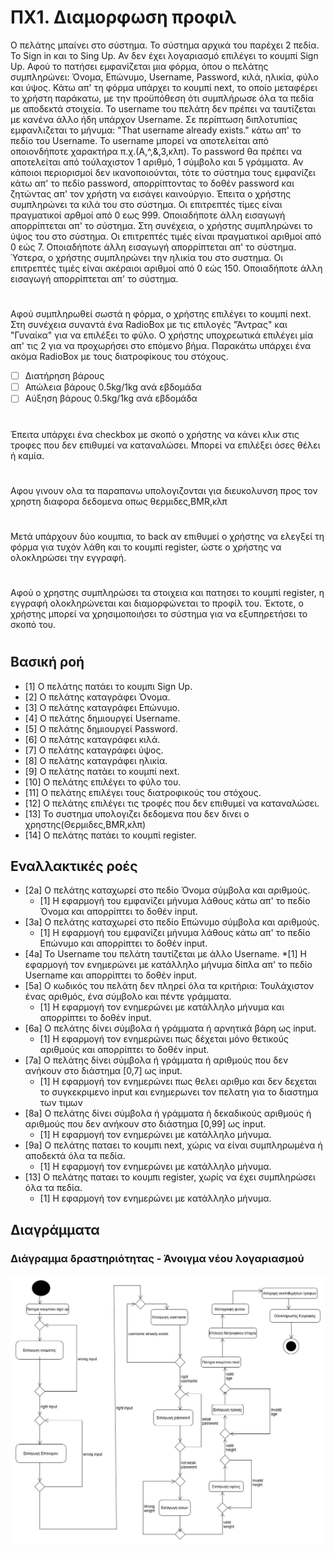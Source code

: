 # ΠΧ1. Διαμορφωση προφιλ

Ο πελάτης μπαίνει στο σύστημα. Το σύστημα αρχικά του παρέχει 2 πεδία. Το Sign in και το Sing Up. Αν δεν έχει λογαριασμό επιλέγει το κουμπί Sign Up. Αφού το πατήσει εμφανίζεται μια φόρμα, όπου ο πελάτης συμπληρώνει: Όνομα, Επώνυμο, Username, Password, κιλά, ηλικία, φύλο και ύψος. Κάτω απ' τη φόρμα υπάρχει το κουμπί next, το οποίο μεταφέρει το χρήστη παράκατω, με την προϋπόθεση ότι συμπλήρωσε όλα τα πεδία με αποδεκτά στοιχεία. To username του πελάτη δεν πρέπει να ταυτίζεται με κανένα άλλο ήδη υπάρχον Username. Σε περίπτωση διπλοτυπίας εμφανλιζεται το μήνυμα: "That username already exists." κάτω απ' το πεδίο του Username. Το username μπορεί να αποτελείται από οποιονδήποτε χαρακτήρα π.χ.(Α,^,&,3,κλπ). Το password θα πρέπει να αποτελείται από τούλαχιστον 1 αριθμό, 1 σύμβολο και 5 γράμματα. Αν κάποιοι περιορισμοί δεν ικανοποιούνται, τότε το σύστημα τους εμφανίζει κάτω απ' το πεδίο password, απορρίπτοντας το δοθέν password και ζητώντας απ' τον χρήστη να εισάγει καινούργιο. Έπειτα ο χρήστης συμπληρώνει τα κιλά του στο σύστημα. Οι επιτρεπτές τίμες είναι πραγματικοί αρθμοί από 0 εως 999. Οποιαδήποτε άλλη εισαγωγή απορρίπτεται απ' το σύστημα. Στη συνέχεια, ο χρήστης συμπληρώνει το ύψος του στο σύστημα. Οι επιτρεπτές τιμές είναι πραγματικοί αριθμοί από 0 εώς 7. Οποιαδήποτε άλλη εισαγωγή απορρίπτεται απ' το σύστημα. Ύστερα, ο χρήστης συμπληρώνει την ηλικία του στο συστημα. Οι επιτρεπτές τιμές είναι ακέραιοι αριθμοί από 0 εώς 150. Οποιαδήποτε άλλη εισαγωγή απορρίπτεται απ' το σύστημα.

#
Αφού συμπληρωθεί σωστά η φόρμα, ο χρήστης επιλέγει το κουμπί next. Στη συνέχεια συναντά ένα RadioBox με τις επιλογές "Άντρας" και "Γυναίκα" για να επιλέξει το φύλο. Ο χρήστης υποχρεωτικά επιλέγει μία απ' τις 2 για να προχωρήσει στο επόμενο βήμα.
Παρακάτω υπάρχει ένα ακόμα RadioBox με τους διατροφίκους του στόχους.

* [ ] Διατήρηση βάρους
* [ ] Απώλεια βάρους 0.5kg/1kg ανά εβδομάδα
* [ ] Αύξηση βάρους 0.5kg/1kg ανά εβδομάδα

#
Έπειτα υπάρχει ένα checkbox με σκοπό ο χρήστης να κάνει κλικ στις τροφες που δεν επιθυμεί να καταναλώσει. Μπορεί να επιλέξει όσες θέλει ή καμία.

#
Aφου γινουν ολα τα παραπανω υπολογιζονται για διευκολυνση προς τον χρηστη διαφορα δεδομενα οπως θερμιδες,BMR,κλπ

#
Μετά υπάρχουν δύο κουμπια, το back αν επιθυμεί ο χρήστης να ελεγξεί τη φόρμα για τυχόν λάθη και το κουμπί register, ώστε ο χρήστης να ολοκληρώσει την εγγραφή.

#
Αφού ο χρηστης συμπληρώσει τα στοιχεια και πατησει το κουμπί register, η εγγραφή ολοκληρώνεται και διαμορφώνεται το προφίλ του. Έκτοτε, ο χρήστης μπορεί να χρησιμοποιήσει το σύστημα για να εξυπηρετήσει το σκοπό του.

#

## Βασική ροή

* [1]  Ο πελάτης πατάει το κουμπι Sign Up.
* [2]  O πελάτης καταγράφει Όνομα.
* [3]  O πελάτης καταγράφει Επώνυμο.
* [4]  O πελάτης δημιουργεί Username.
* [5]  O πελάτης δημιουργεί Password.
* [6]  O πελάτης καταγράφει κιλά.
* [7]  O πελάτης καταγράφει ύψος.
* [8]  Ο πελάτης καταγράφει ηλικία.
* [9] Ο πελάτης πατάει το κουμπί next. 
* [10] Ο πελάτης επιλέγει το φύλο του.
* [11] Ο πελάτης επιλέγει τους διατροφικούς του στόχους.
* [12] Ο πελάτης επιλέγει τις τροφές που δεν επιθυμεί να καταναλώσει.
* [13] To συστημα υπολογιζει δεδομενα που δεν δινει ο χρηστης(Θερμιδες,BMR,κλπ)
* [14] Ο πελάτης πατάει το κουμπί register.

## Εναλλακτικές ροές

* [2a] Ο πελάτης καταχωρεί στο πεδίο Όνομα σύμβολα και αριθμούς.
  * [1] Η εφαρμογή του εμφανίζει μήνυμα λάθους κάτω απ' το πεδίο Όνομα και απορρίπτει το δοθέν input.
* [3a] Ο πελάτης καταχωρεί στο πεδίο Επώνυμο σύμβολα και αριθμούς.
  * [1] Η εφαρμογή του εμφανίζει μήνυμα λάθους κάτω απ' το πεδίο Επώνυμο και απορρίπτει το δοθέν input.
* [4a] To Username του πελάτη ταυτίζεται με άλλο Username.
     *[1] Η εφαρμογή τον ενημερώνει με κατάλληλο μήνυμα δίπλα απ' το πεδίο Username και απορρίπτει το δοθέν input.
* [5a] Ο κωδικός του πελάτη δεν πληρεί όλα τα κριτήρια: Τουλάχιστον ένας αριθμός, ένα σύμβολο και πέντε γράμματα.
  * [1] Η εφαρμογή τον ενημερώνει με κατάλληλο μήνυμα και απορρίπτει το δοθέν input.
* [6a] Ο πελάτης δίνει σύμβολα ή γράμματα ή αρνητικά βάρη ως input.
  * [1] Η εφαρμογή τον ενημερώνει πως δέχεται μόνο θετικούς αριθμούς και απορρίπτει το δοθέν input.
* [7a] Ο πελάτης δίνει σύμβολα ή γράμματα ή αριθμούς που δεν ανήκουν στο διάστημα [0,7] ως input.
  * [1] Η εφαρμογή τον ενημερώνει πως θελει αριθμο και δεν δεχεται το συγκεκριμενο input και ενημερωνει τον πελατη για το διαστημα των τιμων
* [8a] Ο πελάτης δίνει σύμβολα ή γράμματα ή δεκαδικούς αριθμούς ή αριθμούς που δεν ανήκουν στο διάστημα [0,99] ως input.
  * [1] Η εφαρμογή τον ενημερώνει με κατάλληλο μήνυμα.
* [9a] Ο πελάτης παταει το κουμπι next, χώρις να είναι συμπληρωμένα ή αποδεκτά όλα τα πεδία.
  * [1] Η εφαρμογή τον ενημερώνει με κατάλληλο μήνυμα.
* [13] Ο πελάτης παταει το κουμπι register, χωρίς να έχει συμπληρώσει όλα τα πεδία.
  * [1] Η εφαρμογή τον ενημερώνει με κατάλληλο μήνυμα.
  
## Διαγράμματα
  
### Διάγραμμα δραστηριότητας - Άνοιγμα νέου λογαριασμού
![Διάγραμμα δραστηριότητα - Άνοιγμα Λογαριασμού](Diagrams/activity-create-account.jpg)
